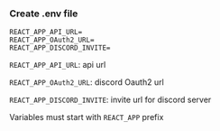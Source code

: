### Create .env file

```
REACT_APP_API_URL=
REACT_APP_OAuth2_URL=
REACT_APP_DISCORD_INVITE=
```

`REACT_APP_API_URL`: api url

`REACT_APP_OAuth2_URL`: discord Oauth2 url

`REACT_APP_DISCORD_INVITE`: invite url for discord server

Variables must start with `REACT_APP` prefix